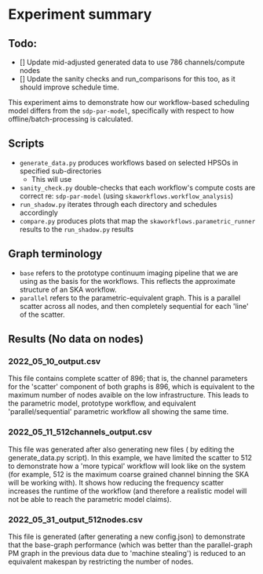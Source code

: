 # Experiment summary

## Todo: 

- [] Update mid-adjusted generated data to use 786 channels/compute nodes
- [] Update the sanity checks and run_comparisons for this too, as it should improve schedule time. 

This experiment aims to demonstrate how our workflow-based scheduling model differs from the `sdp-par-model`, specifically with respect to how offline/batch-processing is calculated. 

## Scripts

* `generate_data.py` produces workflows based on selected HPSOs in specified sub-directories
    * This will use 
* `sanity_check.py` double-checks that each workflow's compute costs are correct re: `sdp-par-model` (using `skaworkflows.workflow_analysis`) 
* `run_shadow.py` iterates through each directory and schedules accordingly
* `compare.py` produces plots that map the `skaworkflows.parametric_runner` results to the `run_shadow.py` results
 
 ## Graph terminology
 
 * `base` refers to the prototype continuum imaging pipeline that we are using as the basis for the workflows. This reflects the approximate structure of an SKA workflow. 
 * `parallel` refers to the parametric-equivalent graph. This is a parallel scatter across all nodes, and then completely sequential for each 'line' of the scatter. 
 
 ## Results (No data on nodes) 
 
 ### 2022_05_10_output.csv
 
 This file contains complete scatter of 896; that is, the channel parameters for the 'scatter' component of both graphs is 896, which is equivalent to the maximum number of nodes avaible on the low infrastructure. This leads to the parametric model, prototype workflow, and equivalent 'parallel/sequential' parametric workflow all showing the same time. 
 
 ### 2022_05_11_512channels_output.csv
 This file was generated after also generating new files ( by editing the generate_data.py script). In this example, we have limited the scatter to 512 to demonstrate how a 'more typical' workflow will look like on the system (for example, 512 is the maximum coarse grained channel binning the SKA will be working with).  It shows how reducing the frequency scatter increases the runtime of the workflow (and therefore a realistic model will not be able to reach the parametric model claims). 
 
 ### 2022_05_31_output_512nodes.csv
 This file is generated (after generating a new config.json) to demonstrate that the base-graph performance (which was better than the parallel-graph PM graph in the previous data due to 'machine stealing') is reduced to an equivalent makespan by restricting the number of nodes. 
 
 